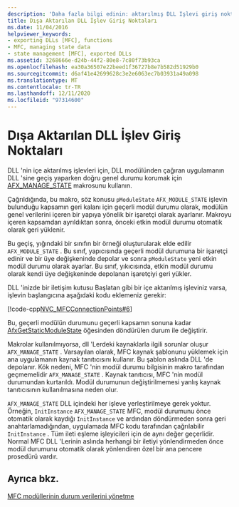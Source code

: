 ```yaml
---
description: 'Daha fazla bilgi edinin: aktarılmış DLL Işlevi giriş noktaları'
title: Dışa Aktarılan DLL İşlev Giriş Noktaları
ms.date: 11/04/2016
helpviewer_keywords:
- exporting DLLs [MFC], functions
- MFC, managing state data
- state management [MFC], exported DLLs
ms.assetid: 3268666e-d24b-44f2-80e8-7c80f73b93ca
ms.openlocfilehash: ea30a36507e22beed1f36727b8e7b582d51929b0
ms.sourcegitcommit: d6af41e42699628c3e2e6063ec7b03931a49a098
ms.translationtype: MT
ms.contentlocale: tr-TR
ms.lasthandoff: 12/11/2020
ms.locfileid: "97314600"
---
```

# <a name="exported-dll-function-entry-points"></a>Dışa Aktarılan DLL İşlev Giriş Noktaları

DLL 'nin içe aktarılmış işlevleri için, DLL modülünden çağıran uygulamanın DLL 'sine geçiş yaparken doğru genel durumu korumak için [AFX_MANAGE_STATE](reference/extension-dll-macros.md#afx_manage_state) makrosunu kullanın.

Çağrıldığında, bu makro, söz konusu `pModuleState` `AFX_MODULE_STATE` işlevin bulunduğu kapsamın geri kalanı için geçerli modül durumu olarak, modülün genel verilerini içeren bir yapıya yönelik bir işaretçi olarak ayarlanır. Makroyu içeren kapsamdan ayrıldıktan sonra, önceki etkin modül durumu otomatik olarak geri yüklenir.

Bu geçiş, yığındaki bir sınıfın bir örneği oluşturularak elde edilir `AFX_MODULE_STATE` . Bu sınıf, yapıcısında geçerli modül durumuna bir işaretçi edinir ve bir üye değişkeninde depolar ve sonra `pModuleState` yeni etkin modül durumu olarak ayarlar. Bu sınıf, yıkıcısında, etkin modül durumu olarak kendi üye değişkeninde depolanan işaretçiyi geri yükler.

DLL 'inizde bir iletişim kutusu Başlatan gibi bir içe aktarılmış işleviniz varsa, işlevin başlangıcına aşağıdaki kodu eklemeniz gerekir:

[!code-cpp[NVC_MFCConnectionPoints#6](codesnippet/cpp/exported-dll-function-entry-points_1.cpp)]

Bu, geçerli modülün durumunu geçerli kapsamın sonuna kadar [AfxGetStaticModuleState](reference/extension-dll-macros.md#afxgetstaticmodulestate) öğesinden döndürülen durum ile değiştirir.

Makrolar kullanılmıyorsa, dll 'Lerdeki kaynaklarla ilgili sorunlar oluşur `AFX_MANAGE_STATE` . Varsayılan olarak, MFC kaynak şablonunu yüklemek için ana uygulamanın kaynak tanıtıcısını kullanır. Bu şablon aslında DLL 'de depolanır. Kök nedeni, MFC 'nin modül durumu bilgisinin makro tarafından geçmemelidir `AFX_MANAGE_STATE` . Kaynak tanıtıcısı, MFC 'nin modül durumundan kurtarıldı. Modül durumunun değiştirilmemesi yanlış kaynak tanıtıcısının kullanılmasına neden olur.

`AFX_MANAGE_STATE` DLL içindeki her işleve yerleştirilmeye gerek yoktur. Örneğin, `InitInstance` `AFX_MANAGE_STATE` MFC, modül durumunu önce otomatik olarak kaydığı `InitInstance` ve ardından döndürmeden sonra geri anahtarlamadığından, uygulamada MFC kodu tarafından çağrılabilir `InitInstance` . Tüm ileti eşleme işleyicileri için de aynı değer geçerlidir. Normal MFC DLL 'Lerinin aslında herhangi bir iletiyi yönlendirmeden önce modül durumunu otomatik olarak yönlendiren özel bir ana pencere prosedürü vardır.

## <a name="see-also"></a>Ayrıca bkz.

[MFC modüllerinin durum verilerini yönetme](managing-the-state-data-of-mfc-modules.md)
